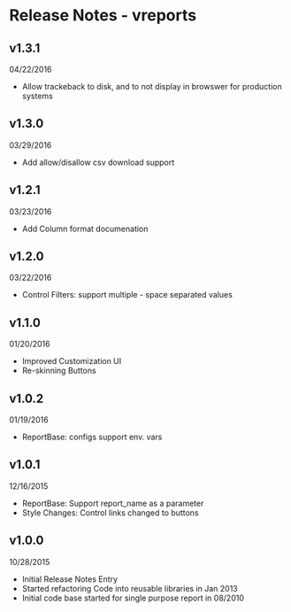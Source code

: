Release Notes - vreports
========================

v1.3.1
------
04/22/2016

- Allow trackeback to disk, and to not display in browswer for production systems

v1.3.0
------
03/29/2016

- Add allow/disallow csv download support

v1.2.1
------
03/23/2016

- Add Column format documenation

v1.2.0
------
03/22/2016

- Control Filters: support multiple - space separated values

v1.1.0
------
01/20/2016

- Improved Customization UI
- Re-skinning Buttons

v1.0.2
------
01/19/2016

- ReportBase: configs support env. vars

v1.0.1
-------
12/16/2015

- ReportBase: Support report_name as a parameter
- Style Changes: Control links changed to buttons

v1.0.0
-------
10/28/2015

- Initial Release Notes Entry
- Started refactoring Code into reusable libraries in Jan 2013
- Initial code base started for single purpose report in 08/2010
